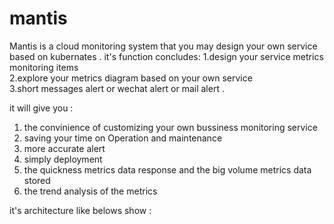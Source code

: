 # mantis
Mantis is a cloud monitoring system that you may design your own service based on kubernates .
it's function concludes:
1.design your service metrics monitoring items   
2.explore your metrics diagram based on your own service  
3.short messages alert or wechat alert or mail alert .

it will give you :
1. the convinience of customizing your own bussiness monitoring service  
2. saving your time on Operation and maintenance  
3. more accurate alert  
4. simply deployment 
5. the quickness metrics data response and the big volume metrics data stored 
6. the trend analysis of the metrics


it's architecture like belows show :


